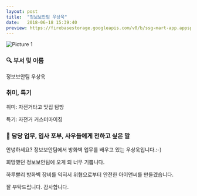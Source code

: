 ```yaml
---
layout: post
title:  "정보보안팀 우상욱"
date:   2018-06-18 15:39:40
preview: https://firebasestorage.googleapis.com/v0/b/ssg-mart-app.appspot.com/o/%EB%8F%99%EA%B8%B0%EC%82%AC%EC%A7%84%2F191918.jpg?alt=media&token=cec0f983-5415-4588-b32a-2f8233d9f5f9
---
```


![Picture 1](https://firebasestorage.googleapis.com/v0/b/ssg-mart-app.appspot.com/o/%EB%8F%99%EA%B8%B0%EC%82%AC%EC%A7%84%2F191918.jpg?alt=media&token=cec0f983-5415-4588-b32a-2f8233d9f5f9)

### 🔍 **부서 및 이름**

  정보보안팀 우상욱
    
### **취미, 특기**

  취미: 자전거타고 맛집 탐방
  
  특기: 자전거 커스터마이징

### 🔔 **담당 업무, 입사 포부, 사우들에게 전하고 싶은 말**

  안녕하세요? 정보보안팀에서 방화벽 업무를 배우고 있는 우상욱입니다.:-)
  
  희망했던 정보보안팀에 오게 되 너무 기쁩니다.
  
  하루빨리 방화벽 장비를 익혀서 위협으로부터 안전한 아이앤씨를 만들겠습니다.
  
  잘 부탁드립니다. 감사합니다.
    